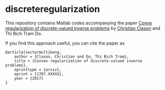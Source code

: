  discreteregularization
===============

This repository contains Matlab codes accompanying the paper [Conve regularization of discrete-valued inverse problems](http://arxiv.org/abs/1707.XXXXX) by [Christian Clason](http://udue.de/clason) and Thi Bich Tram Do.

If you find this approach useful, you can cite the paper as

    @article{vectormultibang,
        author = {Clason, Christian and Do, Thi Bich Tram},
        title = {Convex regularization of discrete-valued inverse problems},
        eprinttype = {arxiv},
        eprint = {1707.XXXXX},
        year = {2017}
    }
